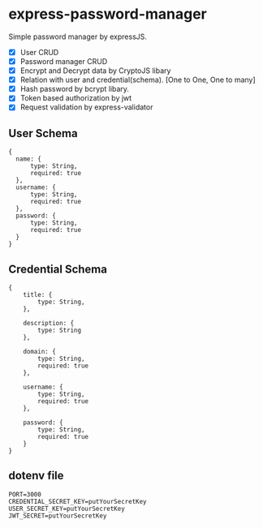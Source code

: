 # express-password-manager

Simple password manager by expressJS.

- [x] User CRUD
- [x] Password manager CRUD
- [x] Encrypt and Decrypt data by CryptoJS libary
- [x] Relation with user and credential(schema). [One to One, One to many]
- [x] Hash password by bcrypt libary.
- [x] Token based authorization by jwt
- [x] Request validation by express-validator

## User Schema

    {
      name: {
          type: String,
          required: true
      },
      username: {
          type: String,
          required: true
      },
      password: {
          type: String,
          required: true
      }
    }

## Credential Schema

    {
        title: {
            type: String,
        },

        description: {
            type: String
        },

        domain: {
            type: String,
            required: true
        },

        username: {
            type: String,
            required: true
        },

        password: {
            type: String,
            required: true
        }
    }

## dotenv file

    PORT=3000
    CREDENTIAL_SECRET_KEY=putYourSecretKey
    USER_SECRET_KEY=putYourSecretKey
    JWT_SECRET=putYourSecretKey
